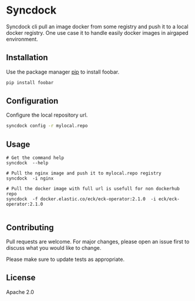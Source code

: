 # Syncdock

Syncdock cli pull an image docker from some registry and push it to a local docker registry.
One use case it to handle easily docker images in airgaped environment.
## Installation

Use the package manager [pip](https://pip.pypa.io/en/stable/) to install foobar.

```bash
pip install foobar

```
## Configuration

Configure the local repository url.

```bash
syncdock config -r mylocal.repo
```

## Usage

```shell
# Get the command help
syncdock  --help

# Pull the nginx image and push it to mylocal.repo registry
syncdock  -i nginx

# Pull the docker image with full url is usefull for non dockerhub repo
syncdock  -f docker.elastic.co/eck/eck-operator:2.1.0  -i eck/eck-operator:2.1.0


```

## Contributing
Pull requests are welcome. For major changes, please open an issue first to discuss what you would like to change.

Please make sure to update tests as appropriate.

## License
Apache 2.0